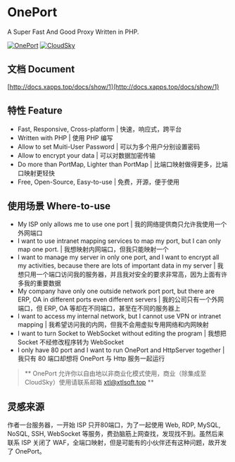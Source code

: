 # OnePort
A Super Fast And Good Proxy Written in PHP.

[![OnePort](https://github.com/ourCloudSky/OnePort/raw/master/docs/logo.png)](https://github.com/ourCloudSky/OnePort)
[![CloudSky](https://avatars0.githubusercontent.com/u/32470726?v=4&s=200)](https://github.com/ourCloudSky)

## 文档 Document
[http://docs.xapps.top/docs/show/1](http://docs.xapps.top/docs/show/1)

## 特性 Feature
- Fast, Responsive, Cross-platform | 快速，响应式，跨平台
- Written with PHP | 使用 PHP 编写
- Allow to set Muiti-User Password | 可以为多个用户分别设置密码
- Allow to encrypt your data | 可以对数据加密传输
- Do more than PortMap, Lighter than PortMap | 比端口映射做得更多，比端口映射更轻快
- Free, Open-Source, Easy-to-use | 免费，开源，便于使用

## 使用场景 Where-to-use
- My ISP only allows me to use one port | 我的网络提供商只允许我使用一个外网端口
- I want to use intranet mapping services to map my port, but I can only map one port. | 我想映射内网端口，但我只能映射一个
- I want to manage my server in only one port, and I want to encrypt all my activities, because there are lots of important data in my server | 我想只用一个端口访问我的服务器，并且我对安全的要求非常高，因为上面有许多我的重要数据
- My company have only one outside network port port, but there are ERP, OA in different ports even different servers | 我的公司只有一个外网端口，但 ERP, OA 等却在不同端口，甚至在不同的服务器上
- I want to access my internal network, but I cannot use VPN or intranet mapping | 我希望访问我的内网，但我不会用虚拟专用网络和内网映射
- I want to turn Socket to WebSocket without editing the program | 我想把 Socket 不经修改程序转为 WebSocket
- I only have 80 port and I want to run OnePort and HttpServer together | 我只有 80 端口却想将 OnePort 与 Http 服务一起运行
> ** OnePort 允许你以自由地以非商业化模式使用，商业（除集成至 CloudSky）使用请联系邮箱 xtl@xtlsoft.top **

## 灵感来源
作者一台服务器，一开始 ISP 只开80端口，为了一起使用 Web, RDP, MySQL, NoSQL, SSH, WebSocket 等服务，费劲脑筋上网查找，发现找不到。虽然后来联系 ISP 关闭了 WAF，全端口映射，但是可能有的小伙伴还有这种问题，故开发了 OnePort。
